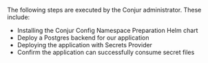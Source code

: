 The following steps are executed by the Conjur administrator. These include:
- Installing the Conjur Config Namespace Preparation Helm chart
- Deploy a Postgres backend for our application
- Deploying the application with Secrets Provider
- Confirm the application can successfully consume secret files

